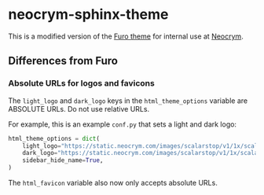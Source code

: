 # neocrym-sphinx-theme

This is a modified version of the [Furo theme](https://github.com/pradyunsg/furo) for internal use at [Neocrym](https://www.neocrym.com).

## Differences from Furo

### Absolute URLs for logos and favicons

The `light_logo` and `dark_logo` keys in the `html_theme_options` variable are ABSOLUTE URLs. Do not use relative URLs.

For example, this is an example `conf.py` that sets a light and dark logo:
```python
html_theme_options = dict(
    light_logo="https://static.neocrym.com/images/scalarstop/v1/1x/scalarstop-wordmark-color-black-on-transparent--1x.png",
    dark_logo="https://static.neocrym.com/images/scalarstop/v1/1x/scalarstop-wordmark-color-white-on-transparent--1x.png",
    sidebar_hide_name=True,
)
```

The `html_favicon` variable also now only accepts absolute URLs.